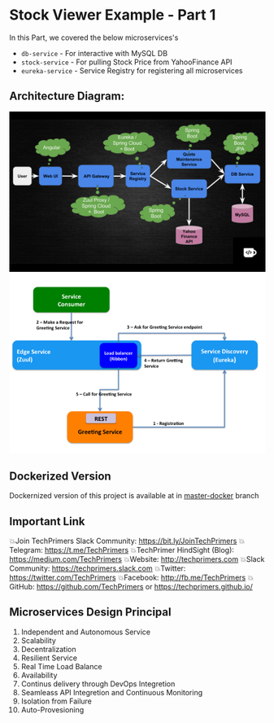 # Stock Viewer Example - Part 1

In this Part, we covered the below microservices's
- `db-service` - For interactive with MySQL DB
- `stock-service` - For pulling Stock Price from YahooFinance API
- `eureka-service` - Service Registry for registering all microservices

## Architecture Diagram:
![Architecture 1](/Architecture_1.png)
![Architecture 2](/Architecture_2.png)

## Dockerized Version
Dockernized version of this project is available at in [master-docker](https://github.com/TechPrimers/stock-price-viewer-microservices-part1/tree/master-docker) branch

## Important Link
💥Join TechPrimers Slack Community: https://bit.ly/JoinTechPrimers
💥Telegram: https://t.me/TechPrimers
💥TechPrimer HindSight (Blog): https://medium.com/TechPrimers
💥Website: http://techprimers.com
💥Slack Community: https://techprimers.slack.com
💥Twitter: https://twitter.com/TechPrimers
💥Facebook: http://fb.me/TechPrimers
💥GitHub: https://github.com/TechPrimers or https://techprimers.github.io/




## Microservices Design Principal
1. Independent and Autonomous Service<br>
2. Scalability<br>
3. Decentralization<br>
4. Resilient Service<br>
5. Real Time Load Balance<br>
6. Availability<br>
7. Continus delivery through DevOps Integretion<br>
8. Seamleass API Integretion and Continuous Monitoring<br>
9. Isolation from Failure<br>
10. Auto-Provesioning<br>
